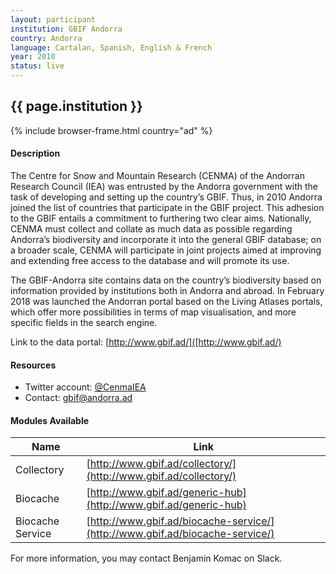 ```yaml
---
layout: participant
institution: GBIF Andorra
country: Andorra
language: Cartalan, Spanish, English & French
year: 2010
status: live
---
```


## {{ page.institution }}

{% include browser-frame.html country="ad" %}

#### Description 

The Centre for Snow and Mountain Research (CENMA) of the Andorran Research Council (IEA) was entrusted by the Andorra government with the task of developing and setting up the country’s GBIF. Thus, in 2010 Andorra joined the list of countries that participate in the GBIF project. This adhesion to the GBIF entails a commitment to furthering two clear aims. Nationally, CENMA must collect and collate as much data as possible regarding Andorra’s biodiversity and incorporate it into the general GBIF database; on a broader scale, CENMA will participate in joint projects aimed at improving and extending free access to the database and will promote its use.

The GBIF-Andorra site contains data on the country’s biodiversity based on information provided by institutions both in Andorra and abroad. In February 2018 was launched the Andorran portal based on the Living Atlases portals, which offer more possibilities in terms of map visualisation, and more specific fields in the search engine.

Link to the data portal: [http://www.gbif.ad/]([http://www.gbif.ad/)


#### Resources
- Twitter account: [@CenmaIEA](https://twitter.com/CenmaIEA)
- Contact: gbif@andorra.ad

#### Modules Available 

| Name              | Link                                                                          | 
| ------------------|-------------------------------------------------------------------------------|
| Collectory		| [http://www.gbif.ad/collectory/](http://www.gbif.ad/collectory/)              |
| Biocache          | [http://www.gbif.ad/generic-hub](http://www.gbif.ad/generic-hub)              |
| Biocache Service  | [http://www.gbif.ad/biocache-service/](http://www.gbif.ad/biocache-service/) |

For more information, you may contact Benjamin Komac on Slack.

